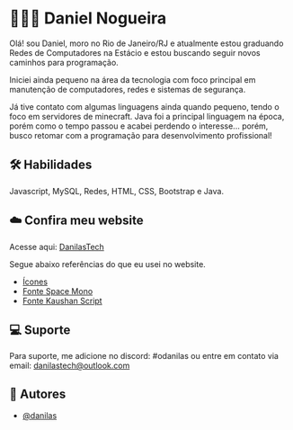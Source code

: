 
# 🧑🏾‍🦱 Daniel Nogueira

Olá! sou Daniel, moro no Rio de Janeiro/RJ e atualmente estou graduando Redes de Computadores na Estácio e estou buscando seguir novos caminhos para programação. 

Iniciei ainda pequeno na área da tecnologia com foco principal em manutenção de computadores, redes e sistemas de segurança. 

Já tive contato com algumas linguagens ainda quando pequeno, tendo o foco em servidores de minecraft. Java foi a principal linguagem na época, porém como o tempo passou e acabei perdendo o interesse... porém, busco retomar com a programação para desenvolvimento profissional!




## 🛠 Habilidades
Javascript, MySQL, Redes, HTML, CSS, Bootstrap e Java.



## ☁️ Confira meu website

Acesse aqui: [DanilasTech](https://danilas.vercel.app/)

Segue abaixo referências do que eu usei no website.
 - [Ícones](https://icomoon.io/)
 - [Fonte Space Mono](https://fonts.google.com/specimen/Space+Mono?query=space+mono)
 - [Fonte Kaushan Script](https://fonts.google.com/specimen/Kaushan+Script?query=kau)


## 💻 Suporte

Para suporte, me adicione no discord: #odanilas ou entre em contato via email: danilastech@outlook.com


## 👤 Autores

- [@danilas](https://www.github.com/odanilas)
